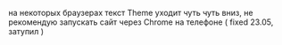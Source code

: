 на некоторых браузерах текст Theme уходит чуть чуть вниз, не рекомендую запускать сайт через Chrome на телефоне
( fixed 23.05, затупил )
